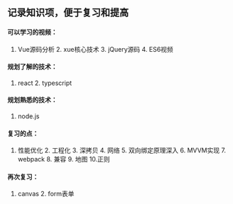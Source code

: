## 记录知识项，便于复习和提高

#### 可以学习的视频：

1. Vue源码分析		2. xue核心技术		3. jQuery源码		4. ES6视频

#### 规划了解的技术：

1. react		2. typescript

#### 规划熟悉的技术：

1. node.js

#### 复习的点：

1. 性能优化		2. 工程化		3.  深拷贝		4. 网络		5. 双向绑定原理深入		6. MVVM实现		7. webpack		8. 兼容		9. 地图		10.正则

#### 再次复习：

1. canvas		2. form表单



